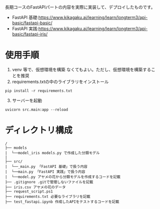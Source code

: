 長期コースのFastAPIパートの内容を実際に実装して、デプロイしたものです。

- FastAPI 基礎:https://www.kikagaku.ai/learning/learn/longterm3/api-basic/fastapi-basic/
- FastAPI 実践:https://www.kikagaku.ai/learning/learn/longterm3/api-basic/fastapi-iris/

# 使用手順
1. venv 等で、仮想環境を構築
なくてもよい。ただし、仮想環境を構築することを推奨
2. requirements.txtの中のライブラリをインストール
```
pip install -r requirements.txt
```
3. サーバーを起動
```
uvicorn src.main:app --reload 
```

# ディレクトリ構成
```
/
├── models
|  └──model_iris models.py で作成した分類モデル
|       
├── src/
|  └──_main.py 「FastAPI 基礎」で扱う内容
|  └──main.py 「FastAPI 実践」で扱う内容
|  └──model.py アヤメの花から分類モデルを作成するコードを記載
├── .gitignore .gitで管理しないファイルを記載
├── iris.csv アヤメの花のデータ
├── request_script.ps1
├── requirements.txt 必要なライブラリを記載
├── test_fastapi.ipynb 作成したAPIをテストするコードを記載
```